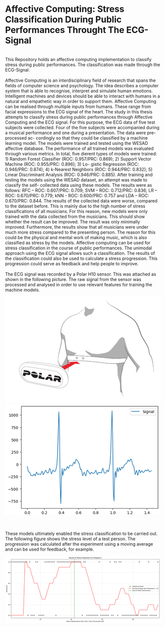 <h1>Affective Computing: Stress Classification During Public Performances Throught The ECG-Signal</h1><br/>
This Repository holds an affective computing implementation to classify stress during public performances. The classification was made through the ECG-Signal.
<br/><br/> 
A ffective Computing is an interdisciplinary field of research that spans the fields of computer science and psychology. The idea describes a computer system that is able to recognise, interpret and simulate human emotions. Intelligent machines and devices should be able to interact with humans in a natural and empathetic way in order to support them. A ffective Computing can be realised through multiple inputs from humans. These range from facial expressions to the ECG signal of the heart.
The study in this thesis attempts to classify stress during public performances through A ffective Computing and the ECG signal. For this purpose, the ECG data of five test subjects were collected. Four of the five subjects were accompanied during a musical performance and one during a presentation. The data were pre-processed ac- cordingly so that they could be classified by a machine learning model. The models were trained and tested using the WESAD a ffective database. The performance of all trained models was evaluated through various metrics.
In total, five di erent types of models were trained: 1) Random Forest Classifier (ROC: 0.957/PRC: 0.869); 2) Support Vector Machine (ROC: 0.955/PRC: 0.896); 3) Lo- gistic Regression (ROC: 0.946/PRC: 0.874); 4) k-Nearest Neighbors (ROC: 0.944/PRC: 0.832); 5) Linear Discriminant Analysis (ROC: 0.946/PRC: 0.885). After training and testing the models using the WESAD dataset, an attempt was made to classify the self- collected data using these models. The results were as follows: RFC – ROC: 0.607/PRC: 0.709; SVM – ROC: 0.712/PRC: 0.836; LR – ROC: 0.670/PRC: 0.779; kNN - ROC: 0.600/PRC: 0.757 and LDA – ROC: 0.670/PRC: 0.844. The results of the collected data were worse, compared to the dataset before. This is mainly due to the high number of stress classifications of all musicians. For this reason, new models were only trained with the data collected from the musicians. This should show whether the result can be improved. The result was only minimally improved. Furthermore, the results show that all musicians were under much more stress compared to the presenting person. The reason for this could be the physical and mental work of making music, which is also classified as stress by the models.
Aff ective computing can be used for stress classification in the course of public performances. The unimodal approach using the ECG signal allows such a classification. The results of the classification could also be used to calculate a stress progression. This progression could serve as feedback and help people to improve.
<br/><br/>
The ECG signal was recorded by a Polar H10 sensor. This was attached as shown in the following picture. The raw signal from the sensor was processed and analysed in order to use relevant features for training the machine models. 
<p align="center">
  <img src="./pictures/polar_brustgurt.png" width="550" title="Wireless Polar H10 ECG Belt and Sensor">
  <img src="./pictures/ecg_plot.png" width="550" title="ECG Raw Signal from Polar H10 Sensor">
</p>
<br/><br/>
These models ultimately enabled the stress classification to be carried out. The following figure shows the stress level of a test person. The progression was calculated after the experiment using a moving average and can be used for feedback, for example.
<p align="center">
  <img src="./pictures/C__stress_moving_average.png" width="1050" title="Calculated Stress Level">
</p>
